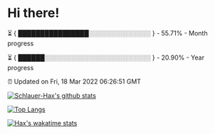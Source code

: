# Hi there!

⏳ { ████████████████░░░░░░░░░░░░░░ } - 55.71% - Month progress

⏳ { ██████░░░░░░░░░░░░░░░░░░░░░░░░ } - 20.90% - Year progress

⏰ Updated on Fri, 18 Mar 2022 06:26:51 GMT


[![Schlauer-Hax's github stats](https://github-readme-stats.vercel.app/api?username=Schlauer-Hax&show_icons=true&theme=dark&count_private=true)](https://github.com/Schlauer-Hax)


[![Top Langs](https://github-readme-stats.vercel.app/api/top-langs/?username=Schlauer-Hax&layout=compact&theme=dark)](https://github.com/Schlauer-Hax?tab=repositories)


[![Hax's wakatime stats](https://github-readme-stats.vercel.app/api/wakatime?username=Hax&theme=dark)](https://wakatime.com/@Hax)


